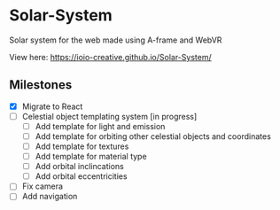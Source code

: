 # Solar-System
Solar system for the web made using A-frame and WebVR

View here: https://ioio-creative.github.io/Solar-System/

## Milestones
- [X] Migrate to React
- [ ] Celestial object templating system [in progress]
  - [ ] Add template for light and emission
  - [ ] Add template for orbiting other celestial objects and coordinates
  - [ ] Add template for textures
  - [ ] Add template for material type
  - [ ] Add orbital inclincations
  - [ ] Add orbital eccentricities
- [ ] Fix camera
- [ ] Add navigation
